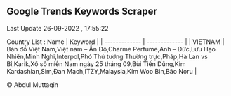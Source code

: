 

## Google Trends Keywords Scraper 
 
Last Update 26-09-2022 , 17:55:22

Country List :
 Name  | Keyword |
| ------------- | ------------- |
| VIETNAM | Bản đồ Việt Nam,Việt nam – Ấn Độ,Charme Perfume,Anh – Đức,Lưu Hạo Nhiên,Minh Nghi,Interpol,Phó Thủ tướng Thường trực,Pháp,Hà Lan vs Bỉ,Karik,Xổ số miền Nam ngày 25 tháng 09,Bùi Tiến Dũng,Kim Kardashian,Sim,Đan Mạch,ITZY,Malaysia,Kim Woo Bin,Bão Noru |



© Abdul Muttaqin 
